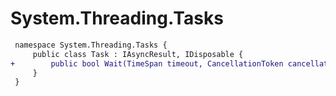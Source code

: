 # System.Threading.Tasks

``` diff
 namespace System.Threading.Tasks {
     public class Task : IAsyncResult, IDisposable {
+        public bool Wait(TimeSpan timeout, CancellationToken cancellationToken);
     }
 }
```

